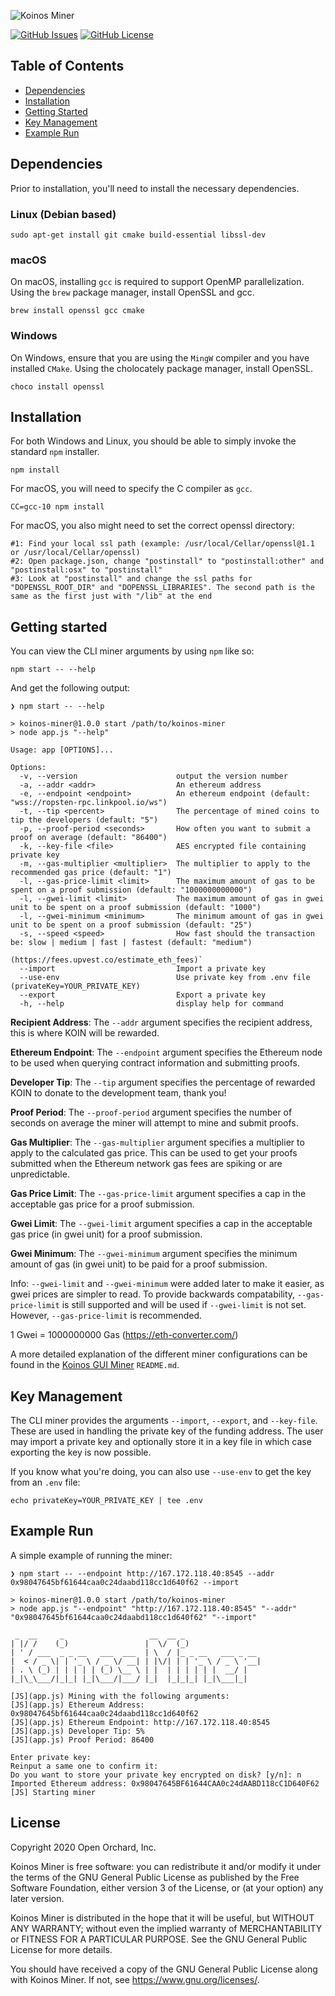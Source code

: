 ![Koinos Miner](assets/images/koinos-cli-miner-banner.png)

[![GitHub Issues](https://img.shields.io/github/issues/open-orchard/koinos-miner.svg)](https://github.com/open-orchard/koinos-miner/issues)
[![GitHub License](https://img.shields.io/badge/license-GPLv3-blue.svg)](https://github.com/open-orchard/koinos-miner/blob/master/LICENSE.md)

## Table of Contents
  - [Dependencies](#dependencies)
  - [Installation](#installation)
  - [Getting Started](#getting-started)
  - [Key Management](#key-management)
  - [Example Run](#example-run)

## Dependencies

Prior to installation, you'll need to install the necessary dependencies.

### Linux (Debian based)

```
sudo apt-get install git cmake build-essential libssl-dev
```

### macOS

On macOS, installing `gcc` is required to support OpenMP parallelization. Using the `brew` package manager, install OpenSSL and gcc.
```
brew install openssl gcc cmake
```

### Windows

On Windows, ensure that you are using the `MingW` compiler and you have installed `CMake`. Using the cholocately package manager, install OpenSSL.

```
choco install openssl
```

## Installation

For both Windows and Linux, you should be able to simply invoke the standard `npm` installer.

```
npm install
```

For macOS, you will need to specify the C compiler as `gcc`.

```
CC=gcc-10 npm install
```

For macOS, you also might need to set the correct openssl directory:

```
#1: Find your local ssl path (example: /usr/local/Cellar/openssl@1.1 or /usr/local/Cellar/openssl)
#2: Open package.json, change "postinstall" to "postinstall:other" and "postinstall:osx" to "postinstall"
#3: Look at "postinstall" and change the ssl paths for "DOPENSSL_ROOT_DIR" and "DOPENSSL_LIBRARIES". The second path is the same as the first just with "/lib" at the end
```

## Getting started

You can view the CLI miner arguments by using `npm` like so:

```
npm start -- --help
```

And get the following output:

```
❯ npm start -- --help

> koinos-miner@1.0.0 start /path/to/koinos-miner
> node app.js "--help"

Usage: app [OPTIONS]...

Options:
  -v, --version                      output the version number
  -a, --addr <addr>                  An ethereum address
  -e, --endpoint <endpoint>          An ethereum endpoint (default: "wss://ropsten-rpc.linkpool.io/ws")
  -t, --tip <percent>                The percentage of mined coins to tip the developers (default: "5")
  -p, --proof-period <seconds>       How often you want to submit a proof on average (default: "86400")
  -k, --key-file <file>              AES encrypted file containing private key
  -m, --gas-multiplier <multiplier>  The multiplier to apply to the recommended gas price (default: "1")
  -l, --gas-price-limit <limit>      The maximum amount of gas to be spent on a proof submission (default: "1000000000000")
  -l, --gwei-limit <limit>           The maximum amount of gas in gwei unit to be spent on a proof submission (default: "1000")
  -l, --gwei-minimum <minimum>       The minimum amount of gas in gwei unit to be spent on a proof submission (default: "25")
  -s, --speed <speed>                How fast should the transaction be: slow | medium | fast | fastest (default: "medium")
                                     (https://fees.upvest.co/estimate_eth_fees)`
  --import                           Import a private key
  --use-env                          Use private key from .env file (privateKey=YOUR_PRIVATE_KEY)
  --export                           Export a private key
  -h, --help                         display help for command
```

**Recipient Address**: The `--addr` argument specifies the recipient address, this is where KOIN will be rewarded.

**Ethereum Endpoint**: The `--endpoint` argument specifies the Ethereum node to be used when querying contract information and submitting proofs.

**Developer Tip**: The `--tip` argument specifies the percentage of rewarded KOIN to donate to the development team, thank you!

**Proof Period**: The `--proof-period` argument specifies the number of seconds on average the miner will attempt to mine and submit proofs.

**Gas Multiplier**: The `--gas-multiplier` argument specifies a multiplier to apply to the calculated gas price. This can be used to get your proofs submitted when the Ethereum network gas fees are spiking or are unpredictable.

**Gas Price Limit**: The `--gas-price-limit` argument specifies a cap in the acceptable gas price for a proof submission.

**Gwei Limit**: The `--gwei-limit` argument specifies a cap in the acceptable gas price (in gwei unit) for a proof submission.

**Gwei Minimum**: The `--gwei-minimum` argument specifies the minimum amount of gas (in gwei unit) to be paid for a proof submission.

Info: `--gwei-limit` and `--gwei-minimum` were added later to make it easier, as gwei prices are simpler to read. To provide backwards compatability, `--gas-price-limit` is still supported and will be used if `--gwei-limit` is not set. However, `--gas-price-limit` is recommended.

1 Gwei = 1000000000 Gas (https://eth-converter.com/)

A more detailed explanation of the different miner configurations can be found in the [Koinos GUI Miner](https://github.com/open-orchard/koinos-gui-miner) `README.md`.

## Key Management

The CLI miner provides the arguments `--import`, `--export`, and `--key-file`. These are used in handling the private key of the funding address. The user may import a private key and optionally store it in a key file in which case exporting the key is now possible.

If you know what you're doing, you can also use `--use-env` to get the key from an `.env` file:

```
echo privateKey=YOUR_PRIVATE_KEY | tee .env
```

## Example Run

A simple example of running the miner:

```
❯ npm start -- --endpoint http://167.172.118.40:8545 --addr 0x98047645bf61644caa0c24daabd118cc1d640f62 --import

> koinos-miner@1.0.0 start /path/to/koinos-miner
> node app.js "--endpoint" "http://167.172.118.40:8545" "--addr" "0x98047645bf61644caa0c24daabd118cc1d640f62" "--import"

 _  __     _                   __  __ _
| |/ /    (_)                 |  \/  (_)
| ' / ___  _ _ __   ___  ___  | \  / |_ _ __   ___ _ __
|  < / _ \| | '_ \ / _ \/ __| | |\/| | | '_ \ / _ \ '__|
| . \ (_) | | | | | (_) \__ \ | |  | | | | | |  __/ |
|_|\_\___/|_|_| |_|\___/|___/ |_|  |_|_|_| |_|\___|_|

[JS](app.js) Mining with the following arguments:
[JS](app.js) Ethereum Address: 0x98047645bf61644caa0c24daabd118cc1d640f62
[JS](app.js) Ethereum Endpoint: http://167.172.118.40:8545
[JS](app.js) Developer Tip: 5%
[JS](app.js) Proof Period: 86400

Enter private key:
Reinput a same one to confirm it:
Do you want to store your private key encrypted on disk? [y/n]: n
Imported Ethereum address: 0x98047645BF61644CAA0c24dAABD118cC1D640F62
[JS] Starting miner
```

## License

Copyright 2020 Open Orchard, Inc.

Koinos Miner is free software: you can redistribute it and/or modify
it under the terms of the GNU General Public License as published by
the Free Software Foundation, either version 3 of the License, or
(at your option) any later version.

Koinos Miner is distributed in the hope that it will be useful,
but WITHOUT ANY WARRANTY; without even the implied warranty of
MERCHANTABILITY or FITNESS FOR A PARTICULAR PURPOSE.  See the
GNU General Public License for more details.

You should have received a copy of the GNU General Public License
along with Koinos Miner.  If not, see <https://www.gnu.org/licenses/>.

